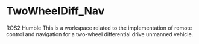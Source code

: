 # TwoWheelDiff_Nav
ROS2 Humble
This is a workspace related to the implementation of remote control and navigation for a two-wheel differential drive unmanned vehicle.

